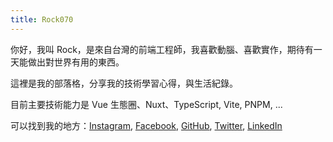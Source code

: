 ```yaml
---
title: Rock070
---
```


你好，我叫 Rock，是來自台灣的前端工程師，我喜歡動腦、喜歡實作，期待有一天能做出對世界有用的東西。

這裡是我的部落格，分享我的技術學習心得，與生活紀錄。

目前主要技術能力是 Vue 生態圈、Nuxt、TypeScript, Vite, PNPM, ...

可以找到我的地方：[Instagram](https://www.instagram.com/___maochi/), [Facebook](https://www.facebook.com/profile.php?id=100001480312667), [GitHub](https://github.com/Rock070), [Twitter](https://twitter.com/Rock070000), [LinkedIn](https://www.linkedin.com/in/%E7%8E%8B%E8%8C%82%E5%B7%B1/)
